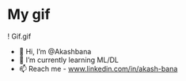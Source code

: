 # My gif
! Gif.gif

- 👋 Hi, I’m @Akashbana
- 🌱 I’m currently learning ML/DL
- 📫 Reach me - www.linkedin.com/in/akash-bana

  
  
  

<!---
Akashbana/Akashbana is a ✨ special ✨ repository because its `README.md` (this file) appears on your GitHub profile.
You can click the Preview link to take a look at your changes.
--->
